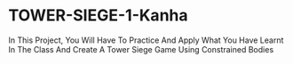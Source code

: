 # TOWER-SIEGE-1-Kanha
In This Project, You Will Have To Practice And Apply What You Have Learnt In The Class And Create A Tower Siege Game Using Constrained Bodies

